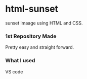 # html-sunset

sunset imaage using HTML and CSS. 

### 1st Repository Made

Pretty easy and straight forward.

### What I used

VS code 
